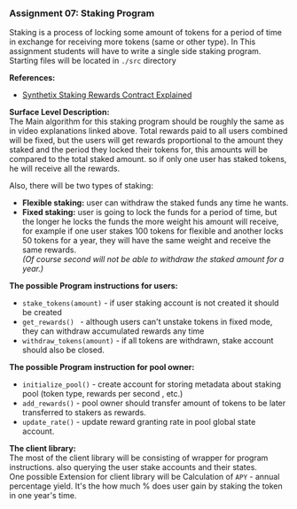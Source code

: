 ### Assignment 07: Staking Program
Staking is a process of locking some amount of tokens for a period of time in exchange for receiving more tokens 
(same or other type). In This assignment students will have to write a single side staking program.\
Starting files will be located in `./src` directory

**References:**
* [Synthetix Staking Rewards Contract Explained](https://www.youtube.com/watch?v=6ZO5aYg1GI8)

**Surface Level Description:**\
The Main algorithm for this staking program should be roughly the same as in video explanations linked above. Total rewards 
paid to all users combined will be fixed, but the users will get rewards proportional to the amount they staked and the period
they locked their tokens for, this amounts will be compared to the total staked amount. so if only one user has staked tokens, he
will receive all the rewards.

Also, there will be two types of staking: 
* **Flexible staking:** user can withdraw the staked funds any time he wants.
* **Fixed staking:** user is going to lock the funds for a period of time, but the longer he locks the funds the more weight his amount
will receive, for example if one user stakes 100 tokens for flexible and another locks 50 tokens for a year, they will have the same 
weight and receive the same rewards.\
  _(Of course second will not be able to withdraw the staked amount for a year.)_

**The possible Program instructions for users:**
* `stake_tokens(amount)` - if user staking account is not created it should be created
* `get_rewards() ` - although users can't unstake tokens in fixed mode, they can withdraw accumulated rewards any time
* `withdraw_tokens(amount)` - if all tokens are withdrawn, stake account should also be closed.

**The possible Program instruction for pool owner:**
* `initialize_pool()` - create account for storing metadata about staking pool (token type, rewards per second , etc.)
* `add_rewards()` - pool owner should transfer amount of tokens to be later transferred to stakers as rewards.
* `update_rate()` - update reward granting rate in pool global state account.

**The client library:**\
The most of the client library will be consisting of wrapper for program instructions. also querying the user stake accounts
and their states.\
One possible Extension for client library will be Calculation of `APY` - annual percentage yield. It's the how much % does user gain
by staking the token in one year's time.